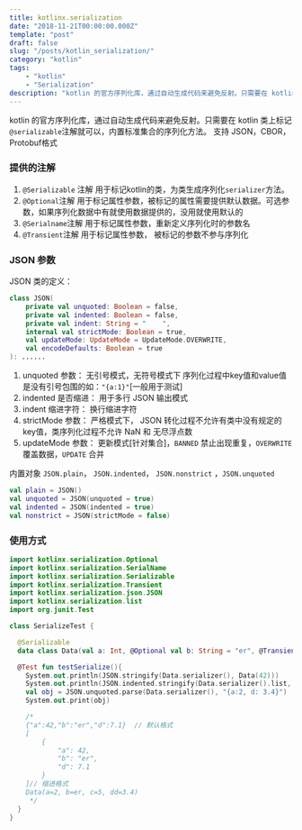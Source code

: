 ```yaml
---
title: kotlinx.serialization
date: "2018-11-21T00:00:00.000Z"
template: "post"
draft: false
slug: "/posts/kotlin_serialization/"
category: "kotlin"
tags:
    - "kotlin"
    - "Serialization"
description: "kotlin 的官方序列化库，通过自动生成代码来避免反射。只需要在 kotlin 类上标记 @serializable注解就可以，内置标准集合的序列化方法。 支持 JSON，CBOR， Protobuf格式"
---
```


kotlin 的官方序列化库，通过自动生成代码来避免反射。只需要在 kotlin 类上标记 `@serializable`注解就可以，内置标准集合的序列化方法。 支持 JSON，CBOR， Protobuf格式

### 提供的注解

1. `@Serializable` 注解 用于标记kotlin的类，为类生成序列化`serializer`方法。
2. `@Optional`注解 用于标记属性参数，被标记的属性需要提供默认数据。可选参数，如果序列化数据中有就使用数据提供的，没用就使用默认的
3. `@Serialname`注解 用于标记属性参数，重新定义序列化时的参数名
4. `@Transient`注解 用于标记属性参数， 被标记的参数不参与序列化

### JSON 参数

JSON 类的定义：

```kotlin
class JSON(
    private val unquoted: Boolean = false,
    private val indented: Boolean = false,
    private val indent: String = "    ",
    internal val strictMode: Boolean = true,
    val updateMode: UpdateMode = UpdateMode.OVERWRITE,
    val encodeDefaults: Boolean = true
): ......
```



1. unquoted 参数： 无引号模式，无符号模式下 序列化过程中key值和value值是没有引号包围的如：`"{a:1}"`[一般用于测试]
2. indented 是否缩进： 用于多行 JSON 输出模式
3. indent 缩进字符： 换行缩进字符
4. strictMode 参数： 严格模式下， JSON 转化过程不允许有类中没有规定的key值，类序列化过程不允许 NaN 和 无尽浮点数
5. updateMode 参数： 更新模式[针对集合]，`BANNED` 禁止出现重复，`OVERWRITE` 覆盖数据，`UPDATE` 合并

内置对象 `JSON.plain`， `JSON.indented`， `JSON.nonstrict` ，`JSON.unquoted`

```kotlin
val plain = JSON()
val unquoted = JSON(unquoted = true)
val indented = JSON(indented = true)
val nonstrict = JSON(strictMode = false)
```

### 使用方式

```kotlin
import kotlinx.serialization.Optional
import kotlinx.serialization.SerialName
import kotlinx.serialization.Serializable
import kotlinx.serialization.Transient
import kotlinx.serialization.json.JSON
import kotlinx.serialization.list
import org.junit.Test

class SerializeTest {

  @Serializable
  data class Data(val a: Int, @Optional val b: String = "er", @Transient val c: Int = 5, @SerialName("d") val dd: Float = 7.1f)

  @Test fun testSerialize(){
    System.out.println(JSON.stringify(Data.serializer(), Data(42)))
    System.out.println(JSON.indented.stringify(Data.serializer().list, listOf(Data(42))))
    val obj = JSON.unquoted.parse(Data.serializer(), "{a:2, d: 3.4}")
    System.out.print(obj)

    /*
    {"a":42,"b":"er","d":7.1}  // 默认格式
    [
        {
            "a": 42,
            "b": "er",
            "d": 7.1
        }
    ]// 缩进格式
    Data(a=2, b=er, c=5, dd=3.4)
     */
  }
}
```

